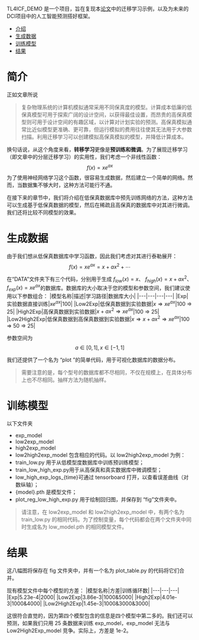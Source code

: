 TL4ICF_DEMO 是一个项目，旨在复现本[论文](https://ieeexplore.ieee.org/document/8932676?arnumber=8932676)中的迁移学习示例，以及为未来的DCI项目中的人工智能预测搭好框架。

- [介绍](#introduction)
- [生成数据](#生成数据)
- [训练模型](#训练模型)
- [结果](#result)


# 简介 
正如文章所说

> 复杂物理系统的计算机模拟通常采用不同保真度的模型。计算成本低廉的低保真模型可用于探索广阔的设计空间，以获得最佳设置，而昂贵的高保真模型则可用于设计空间的有趣区域，以计算对计划实验的预测。高保真模拟通常比近似模型更准确、更可靠，但运行模拟的费用往往使其无法用于大参数扫描。利用迁移学习可以创建模拟高保真模拟的模型，并降低计算成本。

换句话说，从这个角度来看，**转移学习**更像是**预训练和微调**。为了展现迁移学习（即文章中的分层迁移学习）的实用性，我们考虑一个非线性函数：
$$f(x)=xe^{ax}$$
为了使用神经网络学习这个函数，很容易生成数据，然后建立一个简单的网络。然而，当数据集不够大时，这种方法可能行不通。

在接下来的章节中，我们将介绍在低保真数据库中预先训练网络的方法，这种方法可以生成基于低保真数据的模型，然后在稀疏且高保真的数据库中对其进行微调。我们还将比较不同模型的效果。

# 生成数据
由于我们想从低保真数据库中学习函数，因此我们考虑对其进行泰勒展开：
$$f(x)=xe^{ax}=x+ax^2+\cdots$$

在“DATA”文件夹下有三个代码，分别用于生成 $f_{low}(x)=x$、 $f_{high}(x)=x+ax^2$、 $f_{exp}(x)=xe^{ax}$的数据库。数据库的大小取决于您的模型和参数空间，我们建议使用以下参数组合：
|模型名称|描述|学习路径|数据库大小|
|---|---|---|---|
|Exp|实验数据直接训练|$xe^{ax}$|100|
|Low2Exp|低保真数据到实验数据|$x\Rightarrow xe^{ax}$|100 $\Rightarrow$ 25|
|High2Exp|高保真数据到实验数据|$x+ax^2\Rightarrow xe^{ax}$|100 $\Rightarrow$ 25|
|Low2High2Exp|低保真数据到高保真数据到实验数据|$x\Rightarrow x+ax^2\Rightarrow xe^{ax}$|100 $\Rightarrow$ 50 $\Rightarrow$ 25|

参数空间为
$$a\in[0,1],x\in[-1,1]$$

我们还提供了一个名为 “plot ”的简单代码，用于可视化数据库的数据分布。
> 需要注意的是，每个型号的数据库都不尽相同，不仅在规模上，在具体分布上也不尽相同。抽样方法为随机抽样。

# 训练模型
以下文件夹
- exp_model
- low2exp_model
- high2exp_model
- low2high2exp_model
包含相应的代码。以 low2high2exp_model 为例：
- train_low.py 用于从低模型度数据库中训练预训练模型；
- train_low_high_exp.py用于从高保真和真实数据库中微调模型；
- low_high_exp_logs_{time}可通过 tensorboard 打开，以查看误差曲线（对数纵轴）；
- {model}.pth 是模型文件；
- plot_reg_low_high_exp.py 用于绘制回归图，并保存到 “fig”文件夹中。

> 请注意，在 low2exp_model 和 low2high2exp_model 中，有两个名为 train_low.py 的相同代码。为了控制变量，每个代码都会在两个文件夹中同时生成名为 low_model.pth 的相同模型文件。

# 结果
这八幅图将保存在 fig 文件夹中，并有一个名为 plot_table.py 的代码将它们合并。

现有模型文件中每个模型的方差：
|模型名称|方差|训练循环数|
|---|---|---|
|Exp|5.23e-4|2000|
|Low2Exp|3.86e-3|1000&5000|
|High2Exp|4.01e-3|1000&4000|
|Low2High2Exp|1.45e-3|1000&3000&3000|


这很符合直觉的，因为第四个模型包含的信息是四个模型中第二多的。我们还可以预测，如果我们只用 25 条数据来训练 exp_model，exp_model 无法与 Low2High2Exp_model 竞争。实际上，方差是 1e-2。
